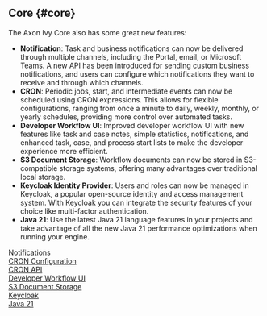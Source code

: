 ## Core {#core}

The Axon Ivy Core also has some great new features:

- **Notification**: Task and business notifications can now be delivered through multiple channels, including the Portal, email, or Microsoft Teams. A new API has been introduced for sending custom business notifications, and users can configure which notifications they want to receive and through which channels.
- **CRON**: Periodic jobs, start, and intermediate events can now be scheduled using CRON expressions. This allows for flexible configurations, ranging from once a minute to daily, weekly, monthly, or yearly schedules, providing more control over automated tasks.
- **Developer Workflow UI**: Improved developer workflow UI with new features like task and case notes, simple statistics, notifications, and enhanced task, case, and process start lists to make the developer experience more efficient.
- **S3 Document Storage**: Workflow documents can now be stored in S3-compatible storage systems, offering many advantages over traditional local storage.
- **Keycloak Identity Provider**: Users and roles can now be managed in Keycloak, a popular open-source identity and access management system. With Keycloak you can integrate the security features of your choice like multi-factor authentication.
- **Java 21**: Use the latest Java 21 language features in your projects and take advantage of all the new Java 21 performance optimizations when running your engine.

<div class="short-links">
	<a href="${docBaseUrl}/concepts/notification/index.html"
		target="_blank" rel="noopener noreferrer">
		<i class="si si-megaphone"></i> Notifications
	</a>
</div>
<div class="short-links">
	<a href="${docBaseUrl}/engine-guide/configuration/advanced-configuration.html#cron-expression"
		target="_blank" rel="noopener noreferrer">
		<i class="si si-clock"></i> CRON Configuration
	</a>
</div>
<div class="short-links">
	<a href="${docBaseUrl}/public-api/ch/ivyteam/ivy/process/beans/IPoller.html"
		target="_blank" rel="noopener noreferrer">
		<i class="si si-clock"></i> CRON API
	</a>
</div>

<div class="short-links">
	<a href="${docBaseUrl}/designer-guide/how-to/workflow/dev-workflow-ui.html"
		target="_blank" rel="noopener noreferrer">
		<i class="si si-monitor"></i> Developer Workflow UI
	</a>
</div>

<div class="short-links">
	<a href="${docBaseUrl}/engine-guide/configuration/document/s3.html"
		target="_blank" rel="noopener noreferrer">
		<i class="si si-file"></i> S3 Document Storage
	</a>
</div>

<div class="short-links">
	<a href="${docBaseUrl}/engine-guide/integration/identity-provider/keycloak/index.html"
		target="_blank" rel="noopener noreferrer">
		<i class="si si-file"></i> Keycloak
	</a>
</div>

<div class="short-links">
	<a href="https://inside.java/2023/09/19/the-arrival-of-java-21/"
		target="_blank" rel="noopener noreferrer">
		<i class="si si-404"></i> Java 21
	</a>
</div>

